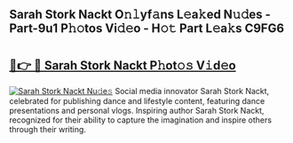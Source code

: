 ## Sarah Stork Nackt O𝚗𝚕yf𝚊ns L𝚎a𝚔ed N𝚞𝚍es - Part-9u1 P𝚑𝚘tos Vi𝚍𝚎o - H𝚘𝚝 Part L𝚎a𝚔s C9FG6

# <h2><a href="http://kf1kx3.oniu.top/?m=Sarah+Stork+Nackt">🔗👉 🔴 Sarah Stork Nackt P𝚑ot𝚘𝚜 V𝚒d𝚎o</a></h2>

[![Sarah Stork Nackt Nu𝚍e𝚜](https://i.imgur.com/0qMVB7G.gif)](http://kf1kx3.oniu.top/?m=Sarah+Stork+Nackt)
Social media innovator Sarah Stork Nackt, celebrated for publishing dance and lifestyle content, featuring dance presentations and personal vlogs. Inspiring author Sarah Stork Nackt, recognized for their ability to capture the imagination and inspire others through their writing.  
